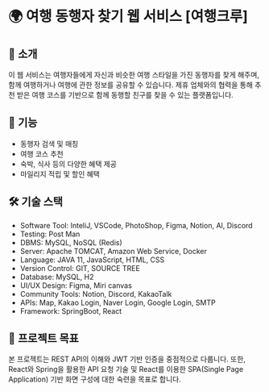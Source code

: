 # 🌍 여행 동행자 찾기 웹 서비스 [여행크루]

## 📜 소개
이 웹 서비스는 여행자들에게 자신과 비슷한 여행 스타일을 가진 동행자를 찾게 해주며, 함께 여행하거나 여행에 관한 정보를 공유할 수 있습니다. 제휴 업체와의 협력을 통해 추천 받은 여행 코스를 기반으로 함께 동행할 친구를 찾을 수 있는 플랫폼입니다.

## 🎁 기능
- 동행자 검색 및 매칭
- 여행 코스 추천
- 숙박, 식사 등의 다양한 혜택 제공
- 마일리지 적립 및 할인 혜택
## 🛠️ 기술 스택
- Software Tool: InteliJ, VSCode, PhotoShop, Figma, Notion, AI, Discord
- Testing: Post Man
- DBMS: MySQL, NoSQL (Redis)
- Server: Apache TOMCAT, Amazon Web Service, Docker
- Language: JAVA 11, JavaScript, HTML, CSS
- Version Control: GIT, SOURCE TREE
- Database: MySQL, H2
- UI/UX Design: Figma, Miri canvas
- Community Tools: Notion, Discord, KakaoTalk
- APIs: Map, Kakao Login, Naver Login, Google Login, SMTP
- Framework: SpringBoot, React

## 🎯 프로젝트 목표
본 프로젝트는 REST API의 이해와 JWT 기반 인증을 중점적으로 다룹니다. 또한, React와 Spring을 활용한 API 요청 기술 및 React를 이용한 SPA(Single Page Application) 기반 화면 구성에 대한 숙련을 목표로 합니다.
